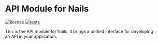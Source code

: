 # API Module for Nails

![license](https://img.shields.io/badge/license-MIT-green.svg)
[![tests](https://github.com/nails/module-api/actions/workflows/build_and_test.yml/badge.svg )](https://github.com/nails/module-api/actions)

This is the API module for Nails, it brings a unified interface for developing an API in your application.
